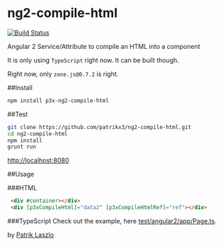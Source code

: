 # ng2-compile-html

[![Build Status](https://travis-ci.org/patrikx3/ng2-compile-html.svg?branch=master)](https://travis-ci.org/patrikx3/ng2-compile-html)

Angular 2 Service/Attribute to compile an HTML into a component

It is only using ```TypeScript``` right now. It can be built though.
  
Right now, only ```zone.js@0.7.2``` is right.  
  
##Install
  
```bash
npm install p3x-ng2-compile-html
```

##Test
   
```bash
git clone https://github.com/patrikx3/ng2-compile-html.git
cd ng2-compile-html
npm install
grunt run
```

[http://localhost:8080](http://localhost:8080)

##Usage

###HTML
  
```html
 <div #container></div>
 <div [p3xCompileHtml]="data2" [p3xCompileHtmlRef]="ref"></div>
```

###TypeScript
Check out the example, here [test/angular2/app/Page.ts](test/angular2/app/Page.ts).

by [Patrik Laszlo](http://patrikx3.tk)
